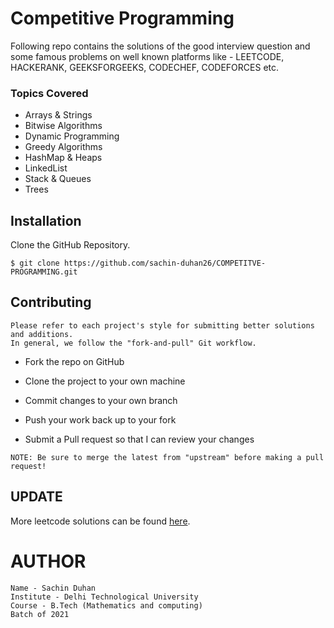 # Competitive Programming
Following repo contains the solutions of the good interview question and some famous problems on well known platforms like - LEETCODE, HACKERANK, GEEKSFORGEEKS, CODECHEF, CODEFORCES etc.

### Topics Covered
- Arrays & Strings
- Bitwise Algorithms
- Dynamic Programming
- Greedy Algorithms
- HashMap & Heaps
- LinkedList
- Stack & Queues
- Trees

## Installation

Clone the GitHub Repository.

```
$ git clone https://github.com/sachin-duhan26/COMPETITVE-PROGRAMMING.git
```

## Contributing
```
Please refer to each project's style for submitting better solutions and additions. 
In general, we follow the "fork-and-pull" Git workflow.
```
- Fork the repo on GitHub
- Clone the project to your own machine
- Commit changes to your own branch
- Push your work back up to your fork

- Submit a Pull request so that I can review your changes

```
NOTE: Be sure to merge the latest from "upstream" before making a pull request!
```

## UPDATE
More leetcode solutions can be found [here](https://github.com/sachin-duhan26/leetcode).

# AUTHOR

```
Name - Sachin Duhan
Institute - Delhi Technological University
Course - B.Tech (Mathematics and computing) 
Batch of 2021
```
